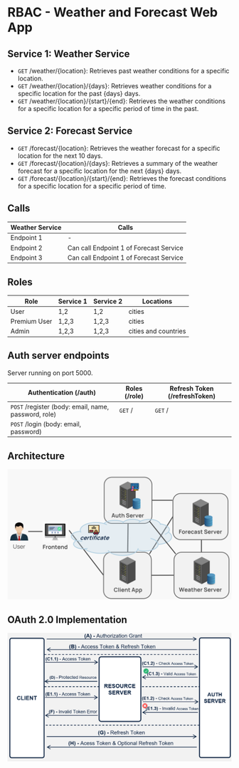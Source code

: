 # RBAC - Weather and Forecast Web App

## Service 1: Weather Service

-   `GET` /weather/{location}: Retrieves past weather conditions for a specific location.
-   `GET` /weather/{location}/{days}: Retrieves weather conditions for a specific location for the past {days} days.
-   `GET` /weather/{location}/{start}/{end}: Retrieves the weather conditions for a specific location for a specific period of time in the past.

## Service 2: Forecast Service

-   `GET` /forecast/{location}: Retrieves the weather forecast for a specific location for the next 10 days.
-   `GET` /forecast/{location}/{days}: Retrieves a summary of the weather forecast for a specific location for the next {days} days.
-   `GET` /forecast/{location}/{start}/{end}: Retrieves the forecast conditions for a specific location for a specific period of time.

## Calls

| Weather Service | Calls                                   |
| --------------- | --------------------------------------- |
| Endpoint 1      | -                                       |
| Endpoint 2      | Can call Endpoint 1 of Forecast Service |
| Endpoint 3      | Can call Endpoint 1 of Forecast Service |

## Roles

| Role         | Service 1 | Service 2 | Locations            |
| ------------ | --------- | --------- | -------------------- |
| User         | 1,2       | 1,2       | cities               |
| Premium User | 1,2,3     | 1,2,3     | cities               |
| Admin        | 1,2,3     | 1,2,3     | cities and countries |

## Auth server endpoints

Server running on port 5000.

| Authentication (/auth)                               | Roles (/role) | Refresh Token (/refreshToken) |
| ---------------------------------------------------- | ------------- | ----------------------------- |
| `POST` /register (body: email, name, password, role) | `GET` /       | `GET` /                       |
| `POST` /login (body: email, password)                |               |                               |

## Architecture

![architecture](./architecture.png 'Web App Architecture')

## OAuth 2.0 Implementation

![Architecture using OAuth 2.0](./oauth.png 'OAuth 2.0')

